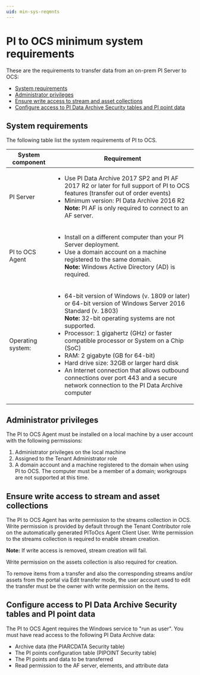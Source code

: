 ```yaml
---
uid: min-sys-reqmnts
---
```


# PI to OCS minimum system requirements

These are the requirements to transfer data from an on-prem PI Server to OCS:

* [System requirements](#system-requirements)
* [Administrator privileges](#administrator-privileges)
* [Ensure write access to stream and asset collections](#ensure-write-access-to-stream-and-asset-collections)
* [Configure access to PI Data Archive Security tables and PI point data](#configure-access-to-pi-data-archive-security-tables-and-pi-point-data)

## System requirements

The following table list the system requirements of PI to OCS.

| System component | Requirement |
| ------------- | ----------------- |
| PI Server | <ul><li>Use PI Data Archive 2017 SP2 and PI AF 2017 R2 or later for full support of PI to OCS features (transfer out of order events)<br><li>Minimum version: PI Data Archive 2016 R2</li>**Note:** PI AF is only required to connect to an AF server.</li></ul> |
| PI to OCS Agent | <ul><li> Install on a different computer than your PI Server deployment.</li><li>Use a domain account on a machine registered to the same domain.<br>**Note:** Windows Active Directory (AD) is required.</li> |
|Operating system: |<ul><li>64-bit version of Windows (v. 1809 or later) or 64-bit version of Windows Server 2016 Standard (v. 1803)<br>**Note:** 32-bit operating systems are not supported.</li><li>Processor: 1 gigahertz (GHz) or faster compatible processor or System on a Chip (SoC)</li><li>RAM: 2 gigabyte (GB for 64-bit)</li><li>Hard drive size: 32GB or larger hard disk</li><li>An Internet connection that allows outbound connections over port 443 and a secure network connection to the PI Data Archive computer</li></ul> |

## Administrator privileges

The PI to OCS Agent must be installed on a local machine by a user account with the following permissions: 

1. Administrator privileges on the local machine
2. Assigned to the Tenant Administrator role
3. A domain account and a machine registered to the domain when using PI to OCS. The computer must be a member of a domain; workgroups are not supported at this time.

## Ensure write access to stream and asset collections 

The PI to OCS Agent has write permission to the streams collection in OCS. Write permission is provided by default through the Tenant Contributor role on the automatically generated PIToOcs Agent Client User. Write permission to the streams collection is required to enable stream creation.

**Note:** If write access is removed, stream creation will fail.

Write permission on the assets collection is also required for creation.

To remove items from a transfer and also the corresponding streams and/or assets from the portal via Edit transfer mode, the user account used to edit the transfer must be the owner with write permission on the items. 


## Configure access to PI Data Archive Security tables and PI point data

The PI to OCS Agent requires the Windows service to "run as user". You must have read access to the following PI Data Archive data:

* Archive data (the PIARCDATA Security table)
* The PI points configuration table (PIPOINT Security table)
* The PI points and data to be transferred
* Read permission to the AF server, elements, and attribute data
